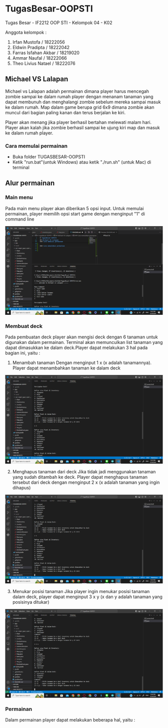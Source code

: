 # TugasBesar-OOPSTI
Tugas Besar - IF2212 OOP STI - Kelompok 04 - K02

Anggota kelompok :
1. Irfan Mustofa / 18222056
2. Eldwin Pradipta / 18222042
3. Farras Isfahan Akbar / 18219020
4. Ammar Naufal / 18222066
5. Theo Livius Natael / 18222076

## Michael VS Lalapan
Michael vs Lalapan adalah permainan dimana player harus mencegah zombie sampai ke dalam rumah player dengan menanam tanaman yang dapat membunuh dan menghalangi zombie sebelum mereka sampai masuk ke dalam rumah. Map dalam game berupa grid 6x9 dimana zombie akan muncul dari bagian paling kanan dan terus berjalan ke kiri. 

Player akan menang jika player berhasil bertahan melewati malam hari. Player akan kalah jika zombie berhasil sampai ke ujung kiri map dan masuk ke dalam rumah player. 

### Cara memulai permainan
- Buka folder TUGASBESAR-OOPSTI 
- Ketik "run.bat"(untuk Windows) atau ketik "./run.sh" (untuk Mac) di terminal


## Alur permainan
### Main menu

Pada main menu player akan diberikan 5 opsi input. Untuk memulai permainan, player memilih opsi start game dengan menginput "1" di command line

![alttext](/Screenshot%20(1597).png)

### Membuat deck

Pada pembuatan deck player akan mengisi deck dengan 6 tanaman untuk digunakan dalam permainan. Terminal akan memunculkan list tanaman yang dapat dimasukkan ke dalam deck.Player dapat melakukan 3 hal pada bagian ini, yaitu :

1. Menambah tanaman 
Dengan menginput 1 x (x adalah tanamannya). Player dapat menambahkan tanaman ke dalam deck

![alttext](/Screenshot%20(1599).png)

2. Menghapus tanaman dari deck
Jika tidak jadi menggunakan tanaman yang sudah ditambah ke deck. Player dapat menghapus tanaman tersebut dari deck dengan menginput 2 x (x adalah tanaman yang ingin dihapus)

![alttext](/Screenshot%20(1600).png)

3. Menukar posisi tanaman
Jika player ingin menukar posisi tanaman dalam deck, player dapat menginput 3 x y (x dan y adalah tanaman yang posisinya ditukar)

![alttext](/Screenshot%20(1601).png)

### Permainan
Dalam permainan player dapat melakukan beberapa hal, yaitu :

